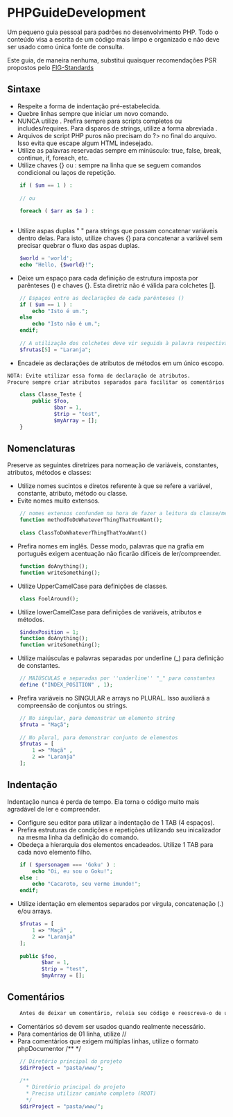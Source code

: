 PHPGuideDevelopment
===================

Um pequeno guia pessoal para padrões no desenvolvimento PHP.
Todo o conteúdo visa a escrita de um código mais limpo e organizado e não deve ser usado como única fonte de consulta.

Este guia, de maneira nenhuma, substitui quaisquer recomendações PSR propostos pelo [FIG-Standards](https://github.com/php-fig/fig-standards)

Sintaxe
------------
* Respeite a forma de indentação pré-estabelecida.
* Quebre linhas sempre que iniciar um novo comando.
* NUNCA utilize <? ?>. Prefira sempre <?php ... ?> para scripts completos ou includes/requires. Para disparos de strings, utilize a forma abreviada <?=$string?>.
* Arquivos de script PHP puros não precisam do ?> no final do arquivo. Isso evita que escape algum HTML indesejado.
* Utilize as palavras reservadas sempre em minúsculo: true, false, break, continue, if, foreach, etc.
* Utilize chaves {} ou : sempre na linha que se seguem comandos condicional ou laços de repetição.

```php
    if ( $um == 1 ) :
    
    // ou
    
    foreach ( $arr as $a ) :
    
```

* Utilize aspas duplas " " para strings que possam concatenar variáveis dentro delas. Para isto, utilize chaves {} para concatenar a variável sem precisar quebrar o fluxo das aspas duplas.

```php
    $world = 'world';
    echo "Hello, {$world}!";
```

* Deixe um espaço para cada definição de estrutura imposta por parênteses () e chaves {}. Esta diretriz não é válida para colchetes [].

```php
    // Espaços entre as declarações de cada parênteses ()
    if ( $um == 1 ) :
        echo "Isto é um.";
    else
        echo "Isto não é um.";
    endif;
    
    // A utilização dos colchetes deve vir seguida à palavra respectiva.
    $frutas[5] = "Laranja";
```

* Encadeie as declarações de atributos de métodos em um único escopo.

```html
NOTA: Evite utilizar essa forma de declaração de atributos.
Procure sempre criar atributos separados para facilitar os comentários de documentação.
```

```php
    class Classe_Teste {
        public $foo,
               $bar = 1,
               $trip = "test",
               $myArray = [];
    }
```


Nomenclaturas
------------
Preserve as seguintes diretrizes para nomeação de variáveis, constantes, atributos, métodos e classes:
* Utilize nomes sucintos e diretos referente à que se refere a variável, constante, atributo, método ou classe.
* Evite nomes muito extensos.

```php
    // nomes extensos confundem na hora de fazer a leitura da classe/método/variável
    function methodToDoWhateverThingThatYouWant();
     
    class ClassToDoWhateverThingThatYouWant()
```


* Prefira nomes em inglês. Desse modo, palavras que na grafia em português exigem acentuação não ficarão difíceis de ler/compreender.

```php
    function doAnything();
    function writeSomething();
```


* Utilize UpperCamelCase para definições de classes.

```php
    class FoolAround();
```


* Utilize lowerCamelCase para definições de variáveis, atributos e métodos.

```php
    $indexPosition = 1;
    function doAnything();
    function writeSomething();
```


* Utilize maiúsculas e palavras separadas por underline (_) para definição de constantes.

```php
    // MAIÚSCULAS e separadas por ''underline'' "_" para constantes
    define ("INDEX_POSITION" , 1);
```


* Prefira variáveis no SINGULAR e arrays no PLURAL. Isso auxiliará a compreensão de conjuntos ou strings.

```php
    // No singular, para demonstrar um elemento string
    $fruta = "Maçã";
     
    // No plural, para demonstrar conjunto de elementos
    $frutas = [
        1 => "Maçã" ,
        2 => "Laranja"
    ];
```


Indentação
------------
Indentação nunca é perda de tempo. Ela torna o código muito mais agradável de ler e compreender. 

* Configure seu editor para utilizar a indentação de 1 TAB (4 espaços).
* Prefira estruturas de condições e repetições utilizando seu inicalizador na mesma linha da definição do comando.
* Obedeça a hierarquia dos elementos encadeados. Utilize 1 TAB para cada novo elemento filho.

```php
    if ( $personagem === 'Goku' ) :
        echo "Oi, eu sou o Goku!";
    else :
        echo "Cacaroto, seu verme imundo!";
    endif;
```

* Utilize identação em elementos separados por vírgula, concatenação (.) e/ou arrays.

```php
    $frutas = [
        1 => "Maçã" ,
        2 => "Laranja"
    ];
    
    public $foo,
           $bar = 1,
           $trip = "test",
           $myArray = [];
```


Comentários
------------
```html
    Antes de deixar um comentário, releia seu código e reescreva-o de uma maneira que ele não precise de comentário :)
```

* Comentários só devem ser usados quando realmente necessário.
* Para comentários de 01 linha, utilize //
* Para comentários que exigem múltiplas linhas, utilize o formato phpDocumentor /** */

```php
    // Diretório principal do projeto
    $dirProject = "pasta/www/";
    
    /**
      * Diretório principal do projeto
      * Precisa utilizar caminho completo (ROOT)
      */
    $dirProject = "pasta/www/";
```

